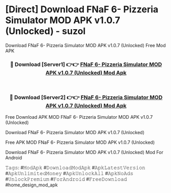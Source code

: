 # [Direct] Download FNaF 6- Pizzeria Simulator MOD APK v1.0.7 (Unlocked) - suzol
Download FNaF 6- Pizzeria Simulator MOD APK v1.0.7 (Unlocked) Free Mod APK

<div align="center">
<h3>🔴 Download [Server1] 👉👉 <a href="https://apk-comot.site?title=FNaF_6-_Pizzeria_Simulator_MOD_APK_v1.0.7_(Unlocked)">FNaF 6- Pizzeria Simulator MOD APK v1.0.7 (Unlocked) Mod Apk</a></h3><br>

<h3>🔴 Download [Server2] 👉👉 <a href="https://apk-comot.site?title=FNaF_6-_Pizzeria_Simulator_MOD_APK_v1.0.7_(Unlocked)">FNaF 6- Pizzeria Simulator MOD APK v1.0.7 (Unlocked) Mod Apk</a></h3>
</div>


Free Download APK MOD FNaF 6- Pizzeria Simulator MOD APK v1.0.7 (Unlocked)

Download FNaF 6- Pizzeria Simulator MOD APK v1.0.7 (Unlocked) 

Free APK MOD FNaF 6- Pizzeria Simulator MOD APK v1.0.7 (Unlocked) 

Download FNaF 6- Pizzeria Simulator MOD APK v1.0.7 (Unlocked) Mod For Android

𝚃𝚊𝚐𝚜: #𝙼𝚘𝚍𝙰𝚙𝚔 #𝙳𝚘𝚠𝚗𝚕𝚘𝚊𝚍𝙼𝚘𝚍𝙰𝚙𝚔 #𝙰𝚙𝚔𝙻𝚊𝚝𝚎𝚜𝚝𝚅𝚎𝚛𝚜𝚒𝚘𝚗 #𝙰𝚙𝚔𝚄𝚗𝚕𝚒𝚖𝚒𝚝𝚎𝚍𝙼𝚘𝚗𝚎𝚢 #𝙰𝚙𝚔𝚄𝚗𝚕𝚘𝚌𝚔𝙰𝚕𝚕 #𝙰𝚙𝚔𝙽𝚘𝙰𝚍𝚜 #𝚄𝚗𝚕𝚘𝚌𝚔𝙿𝚛𝚎𝚖𝚒𝚞𝚖 #𝙵𝚘𝚛𝙰𝚗𝚍𝚛𝚘𝚒𝚍 #𝙵𝚛𝚎𝚎𝙳𝚘𝚠𝚗𝚕𝚘𝚊𝚍 #home_design_mod_apk